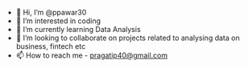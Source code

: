- 👋 Hi, I’m @ppawar30
- 👀 I’m interested in coding
- 🌱 I’m currently learning Data Analysis
- 💞️ I’m looking to collaborate on projects related to analysing data on business, fintech etc
- 📫 How to reach me - pragatip40@gmail.com

<!---
ppawar30/ppawar30 is a ✨ special ✨ repository because its `README.md` (this file) appears on your GitHub profile.
You can click the Preview link to take a look at your changes.
--->
